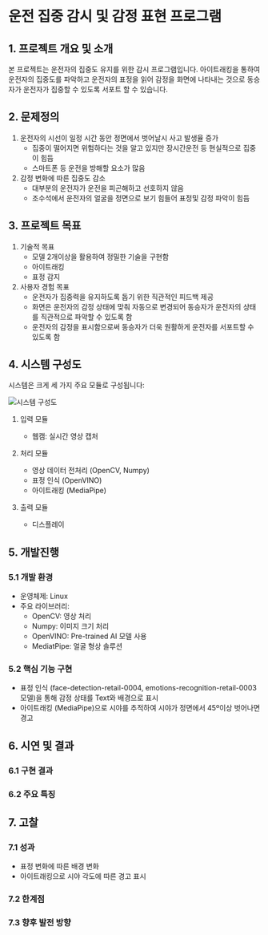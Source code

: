 # 운전 집중 감시 및 감정 표현 프로그램 

## 1. 프로젝트 개요 및 소개 

본 프로젝트는 운전자의 집중도 유지를 위한 감시 프로그램입니다. 아이트래킹을 통하여 운전자의 집중도를 파악하고 운전자의 표정을 읽어 감정을 화면에 나타내는 것으로 동승자가 운전자가 집중할 수 있도록 서포트 할 수 있습니다.

## 2. 문제정의


1.  운전자의 시선이 일정 시간 동안 정면에서 벗어날시 사고 발생율 증가
    -  집중이 떨어지면 위험하다는 것을 알고 있지만 장시간운전 등 현실적으로 집중이 힘듬
    -  스마트폰 등 운전을 방해할 요소가 많음
2.  감정 변화에 따른 집중도 감소 
    -  대부분의 운전자가 운전을 피곤해하고 선호하지 않음
    -  조수석에서 운전자의 얼굴을 정면으로 보기 힘들어 표정및 감정 파악이 힘듬 

## 3. 프로젝트 목표

1.  기술적 목표
    -   모델 2개이상을 활용하여 정밀한 기술을 구현함
    -   아이트래킹
    -   표정 감지
2.  사용자 경험 목표
    -   운전자가 집중력을 유지하도록 돕기 위한 직관적인 피드백 제공
    -   화면은 운전자의 감정 상태에 맞춰 자동으로 변경되어 동승자가 운전자의 상태를 직관적으로 파악할 수 있도록 함
    -   운전자의 감정을 표시함으로써 동승자가 더욱 원활하게 운전자를 서포트할 수 있도록 함

## 4. 시스템 구성도

시스템은 크게 세 가지 주요 모듈로 구성됩니다:

![시스템 구성도](https://github.com/user-attachments/assets/85edba97-12c3-4ffa-ad27-baa1efc934b7)

1.  입력 모듈
    -   웹캠: 실시간 영상 캡처

2.  처리 모듈
    -   영상 데이터 전처리 (OpenCV, Numpy)
    -   표정 인식 (OpenVINO)
    -   아이트래킹 (MediaPipe)

3.  출력 모듈
    -   디스플레이

## 5. 개발진행

### 5.1 개발 환경

-   운영체제: Linux
-   주요 라이브러리:
    -   OpenCV: 영상 처리
    -   Numpy: 이미지 크기 처리
    -   OpenVINO: Pre-trained AI 모델 사용
    -   MediatPipe: 얼굴 형상 솔루션

### 5.2 핵심 기능 구현

-   표정 인식 (face-detection-retail-0004, emotions-recognition-retail-0003 모델)을 통해 감정 상태를 Text와 배경으로 표시
-   아이트래킹 (MediaPipe)으로 시야를 추적하여 시야가 정면에서 45º이상 벗어나면 경고  

## 6. 시연 및 결과

### 6.1 구현 결과


### 6.2 주요 특징


## 7. 고찰

### 7.1 성과
- 표정 변화에 따른 배경 변화
- 아이트래킹으로 시야 각도에 따른 경고 표시

### 7.2 한계점


### 7.3 향후 발전 방향

